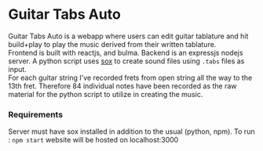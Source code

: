 # Guitar Tabs Auto  

Guitar Tabs Auto is a webapp where users can edit guitar tablature and hit build+play to play the music derived from their written tablature.  
Frontend is built with reactjs, and bulma. Backend is an expressjs nodejs server. A python script uses [sox](https://linux.die.net/man/1/sox) to create sound files using `.tabs` files as input.  
For each guitar string I've recorded frets from open string all the way to the 13th fret. Therefore 84 individual notes have been recorded as the raw material for the python script to utilize in creating the music.

### Requirements

Server must have sox installed in addition to the usual (python, npm).
To run : `npm start` website will be hosted on localhost:3000
